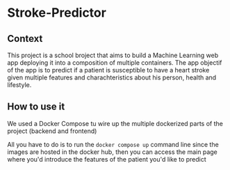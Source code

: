 # Stroke-Predictor
## Context
This project is a school broject that aims to build a Machine Learning web app deploying it into a composition of multiple containers. The app objectif of the app is
to predict if a patient is susceptible to have a heart stroke given multiple features and charachteristics about his person, health and lifestyle.

## How to use it
We used a Docker Compose tu wire up the multiple dockerized parts of the project (backend and frontend)

All you have to do is to run the ``docker compose up`` command line since the images are hosted in the docker hub, then you can access the main page where you'd 
introduce the features of the patient you'd like to predict
